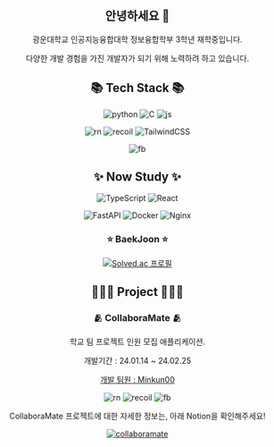 <h2 align="center"> 안녕하세요 👋 </h2>

<p align="center"> 광운대학교 인공지능융합대학 정보융합학부 3학년 재학중입니다. </p>
<p align="center"> 다양한 개발 경험을 가진 개발자가 되기 위해 노력하려 하고 있습니다. </p>

<h2 align="center"> 📚 Tech Stack 📚 </h2>

<div align="center">

![python](https://img.shields.io/badge/Python-3776AB?style=for-the-badge&logo=python&logoColor=white)
![C](https://img.shields.io/badge/C-00599C?style=for-the-badge&logo=c&logoColor=white)
![js](https://img.shields.io/badge/JavaScript-F7DF1E?style=for-the-badge&logo=JavaScript&logoColor=white)

![rn](https://img.shields.io/badge/React_Native-20232A?style=for-the-badge&logo=react&logoColor=61DAFB)
![recoil](https://img.shields.io/badge/recoil-3486AB?style=for-the-badge&logo=recoil&logoColor=white)
![TailwindCSS](https://img.shields.io/badge/tailwindcss-%2338B2AC.svg?style=for-the-badge&logo=tailwind-css&logoColor=white)

![fb](https://img.shields.io/badge/Firebase-039BE5?style=for-the-badge&logo=Firebase&logoColor=white)

</div>

<h2 align="center"> ✨ Now Study ✨ </h2>

<div align="center">

  ![TypeScript](https://img.shields.io/badge/typescript-%23007ACC.svg?style=for-the-badge&logo=typescript&logoColor=white)
  ![React](https://img.shields.io/badge/react-%2320232a.svg?style=for-the-badge&logo=react&logoColor=%2361DAFB)
  
  ![FastAPI](https://img.shields.io/badge/FastAPI-005571?style=for-the-badge&logo=fastapi)
  ![Docker](https://img.shields.io/badge/docker-%230db7ed.svg?style=for-the-badge&logo=docker&logoColor=white)
  ![Nginx](https://img.shields.io/badge/nginx-%23009639.svg?style=for-the-badge&logo=nginx&logoColor=white)

</div>


<h3 align="center"> ⭐ BaekJoon ⭐ </h3>

<div align="center">

[![Solved.ac
프로필](http://mazassumnida.wtf/api/v2/generate_badge?boj=hyunseong0718)](https://solved.ac/hyunseong0718)

</div>

<h2 align="center"> 👨🏻‍💻 Project 👨🏻‍💻 </h2>

<h3 align="center"> 🫂 CollaboraMate 🫂 </h3>

<div align="center">

<p align="center"> 학교 팀 프로젝트 인원 모집 애플리케이션. </p>
<p align="center"> 개발기간 : 24.01.14 ~ 24.02.25 </p>

[개발 팀원 : Minkun00](https://github.com/Minkun00)

![rn](https://img.shields.io/badge/React_Native-20232A?style=for-the-badge&logo=react&logoColor=61DAFB)
![recoil](https://img.shields.io/badge/recoil-3486AB?style=for-the-badge&logo=recoil&logoColor=white)
![fb](https://img.shields.io/badge/Firebase-039BE5?style=for-the-badge&logo=Firebase&logoColor=white)

<p align="center"> CollaboraMate 프로젝트에 대한 자세한 정보는, 아래 Notion을 확인해주세요! </p>

[![collaboramate](https://img.shields.io/badge/Notion-%23000000.svg?style=for-the-badge&logo=notion&logoColor=white)](https://collaboramate.notion.site/CollaboraMate-90933f328cfd4c569c0fbe19f4bdf89c)

</div>
